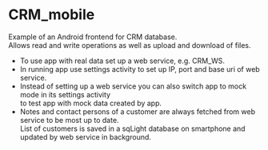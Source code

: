 # CRM_mobile
Example of an Android frontend for CRM database.<br>
Allows read and write operations as well as upload and download of files.
<ul>
  <li>To use app with real data set up a web service, e.g. CRM_WS.</li>
  <li>In running app use settings activity to set up IP, port and base uri of web service.</li>
  <li>Instead of setting up a web service you can also switch app to mock mode in its settings activity<br>
  to test app with mock data created by app.</li>
  <li>Notes and contact persons of a customer are always fetched from web service to be most up to date.<br>
  List of customers is saved in a sqLight database on smartphone and updated by web service in background.</li>
</ul>
